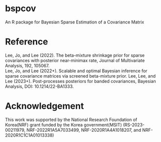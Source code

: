 # bspcov
An R package for Bayesian Sparse Estimation of a Covariance Matrix

# Reference
Lee, Jo, and Lee (2022). The beta-mixture shrinkage prior for sparse covariances with posterior near-minimax rate, Journal of Multivariate Analysis, 192, 105067.  
Lee, Jo, and Lee (2022+). Scalable and optimal Bayesian inference for sparse covariance matrices via screened beta-mixture prior.
Lee, Lee, and Lee (2023+). Post-processes posteriors for banded covariances, Bayesian Analysis, DOI: 10.1214/22-BA1333.

# Acknowledgement
This work was supported by the National Research Foundation of Korea(NRF) grant funded by the Korea government(MSIT) 
(RS-2023-00211979, NRF-2022R1A5A7033499, NRF-2020R1A4A1018207, and NRF-2020R1C1C1A01013338)
